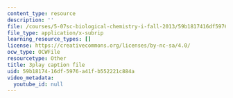 ```yaml
---
content_type: resource
description: ''
file: /courses/5-07sc-biological-chemistry-i-fall-2013/59b1817416df5976a41fb552221c884a_sBYrp3zssWE.vtt
file_type: application/x-subrip
learning_resource_types: []
license: https://creativecommons.org/licenses/by-nc-sa/4.0/
ocw_type: OCWFile
resourcetype: Other
title: 3play caption file
uid: 59b18174-16df-5976-a41f-b552221c884a
video_metadata:
  youtube_id: null
---
```


